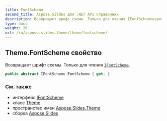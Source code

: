 ```yaml
---
title: FontScheme
second_title: Aspose.Sildes для .NET API Справочник
description: Возвращает шрифт схемы. Только для чтения IFontSchemeaspose.slides.theme/ifontscheme.
type: docs
weight: 20
url: /ru/aspose.slides.theme/theme/fontscheme/
---
```


## Theme.FontScheme свойство

Возвращает шрифт схемы. Только для чтения [`IFontScheme`](../../ifontscheme).

```csharp
public abstract IFontScheme FontScheme { get; }
```

### См. также

* интерфейс [IFontScheme](../../ifontscheme)
* класс [Theme](../../theme)
* пространство имен [Aspose.Slides.Theme](../../theme)
* сборка [Aspose.Slides](../../../)

<!-- НЕ РЕДАКТИРОВАТЬ: сгенерировано xmldocmd для Aspose.Slides.dll -->
